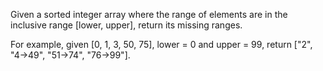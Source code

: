 
Given a sorted integer array where the range of elements are in the inclusive range [lower, upper], return its missing ranges.


For example, given [0, 1, 3, 50, 75], lower = 0 and upper = 99, return ["2", "4->49", "51->74", "76->99"].
